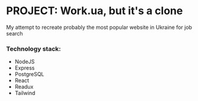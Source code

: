 # PROJECT: Work.ua, but it's a clone

My attempt to recreate probably the most popular website in Ukraine for job search

### Technology stack:

- NodeJS
- Express
- PostgreSQL
- React
- Readux
- Tailwind
